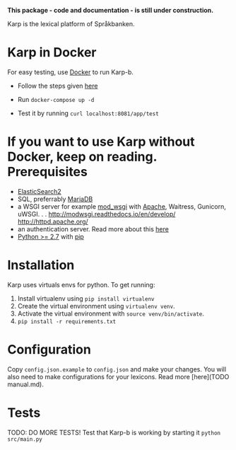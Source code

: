 **This package - code and documentation - is still under construction.**

Karp is the lexical platform of Språkbanken.

Karp in Docker
=============
For easy testing, use [Docker](https://docs.docker.com/engine/installation/) to run Karp-b.

* Follow the steps given [here](https://github.com/spraakbanken/karp-docker)


* Run `docker-compose up -d`
* Test it by running `curl localhost:8081/app/test`


If you want to use Karp without Docker, keep on reading.
Prerequisites
=============

* [ElasticSearch2](https://www.elastic.co/downloads/past-releases/elasticsearch-2-4-2)
* SQL, preferrably [MariaDB](https://mariadb.org/)
* a WSGI server
  for example [mod_wsgi](http://modwsgi.readthedocs.io/en/develop/) with [Apache](http://httpd.apache.org/), Waitress, Gunicorn, uWSGI. . .
http://modwsgi.readthedocs.io/en/develop/
http://httpd.apache.org/
* an authentication server. Read more about this [here](https://github.com/spraakbanken/karp-docker/blob/master/dummyauth/README.md)
* [Python >= 2.7](https://www.python.org/downloads/) with [pip](http://pip.readthedocs.org/en/stable/installing/)


Installation
============

Karp uses virtuals envs for python. To get running:

1. Install virtualenv using `pip install virtualenv`
2. Create the virtual environment using `virtualenv venv`.
3. Activate the virtual environment with `source venv/bin/activate`.
4. `pip install -r requirements.txt`


Configuration
=============

Copy `config.json.example` to `config.json` and make your changes.
You will also need to make configurations for your lexicons.
Read more [here](TODO manual.md).


Tests
=====
TODO: DO MORE TESTS!
Test that Karp-b is working by starting it
`python src/main.py`
